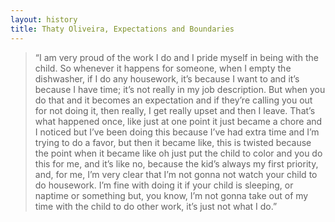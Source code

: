 ```yaml
---
layout: history
title: Thaty Oliveira, Expectations and Boundaries
---
```

>“I am very proud of the work I do and I pride myself in being with the child. So whenever it happens for someone, when I empty the dishwasher, if I do any housework, it’s because I want to and it’s because I have time; it’s not really in my job description. But when you do that and it becomes an expectation and if they’re calling you out for not doing it, then really, I get really upset and then I leave. That’s what happened once, like just at one point it just became a chore and I noticed but I’ve been doing this because I’ve had extra time and I’m trying to do a favor, but then it became like, this is twisted because the point when it became like oh just put the child to color and you do this for me, and it’s like no, because the kid’s always my first priority, and, for me, I’m very clear that I’m not gonna not watch your child to do housework. I’m fine with doing it if your child is sleeping, or naptime or something but, you know, I’m not gonna take out of my time with the child to do other work, it’s just not what I do.”
